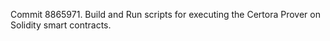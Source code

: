 Commit 8865971.                    Build and Run scripts for executing the Certora Prover on Solidity smart contracts.